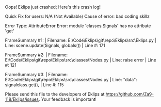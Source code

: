 Oops! Eklips just crashed;
Here's this crash log!

Quick Fix for users: N/A (Not Available)
Cause of error: bad coding skillz

Error Type: AttributeError
Error: module 'classes.Signals' has no attribute 'get'

FrameSummary #1:
  | Filename: E:\Code\Eklips\git\repo\Eklips\src\Eklips.py
  | Line: scene.update(Signals, globals())
  | Line #: 171

FrameSummary #2:
  | Filename: E:\Code\Eklips\git\repo\Eklips\src\classes\Nodes.py
  | Line: raise error
  | Line #: 121

FrameSummary #3:
  | Filename: E:\Code\Eklips\git\repo\Eklips\src\classes\Nodes.py
  | Line: "data": signalclass.get(),
  | Line #: 115


Please send this file to the developers of Eklips at https://github.com/Za9-118/Eklips/issues. 
Your feedback is important!
